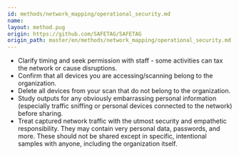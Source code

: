 ```yaml
---
id: methods/network_mapping/operational_security.md
name: 
layout: method.pug
origin: https://github.com/SAFETAG/SAFETAG
origin_path: master/en/methods/network_mapping/operational_security.md
---
```


  * Clarify timing and seek permission with staff - some activities can tax the network or cause disruptions.
  * Confirm that all devices you are accessing/scanning belong to the organization.
  * Delete all devices from your scan that do not belong to the organization.
  * Study outputs for any obviously embarrassing personal information (especially traffic sniffing or personal devices connected to the network) before sharing.
  * Treat captured network traffic with the utmost security and empathetic responsibility. They may contain very personal data, passwords, and more. These should not be shared except in specific, intentional samples with anyone, including the organization itself.



